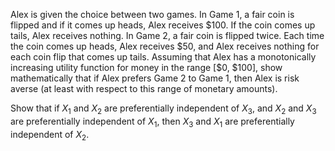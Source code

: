 

Alex is given the choice between two games. In Game 1, a fair coin is
flipped and if it comes up heads, Alex receives $\$100$. If the coin comes
up tails, Alex receives nothing. In Game 2, a fair coin is flipped
twice. Each time the coin comes up heads, Alex receives $\$50$, and Alex
receives nothing for each coin flip that comes up tails. Assuming that
Alex has a monotonically increasing utility function for money in the
range \[\$0, \$100\], show mathematically that if Alex prefers Game 2 to
Game 1, then Alex is risk averse (at least with respect to this range of
monetary amounts).<br>

Show that if $X_1$ and $X_2$ are preferentially independent of $X_3$,
and $X_2$ and $X_3$ are preferentially independent of $X_1$, then $X_3$
and $X_1$ are preferentially independent of $X_2$.

